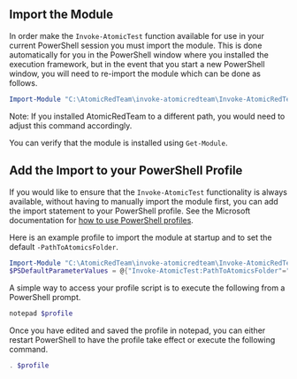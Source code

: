 ## Import the Module

In order make the `Invoke-AtomicTest` function available for use in your current PowerShell session you must import the module. This is done automatically for you in the PowerShell window where you installed the execution framework, but in the event that you start a new PowerShell window, you will need to re-import the module which can be done as follows.

```powershell
Import-Module "C:\AtomicRedTeam\invoke-atomicredteam\Invoke-AtomicRedTeam.psd1" -Force
```

Note: If you installed AtomicRedTeam to a different path, you would need to adjust this command accordingly.

You can verify that the module is installed using `Get-Module`.

## Add the Import to your PowerShell Profile

If you would like to ensure that the `Invoke-AtomicTest` functionality is always available, without having to manually import the module first, you can add the import statement to your PowerShell profile. See the Microsoft documentation for [how to use PowerShell profiles](https://docs.microsoft.com/en-us/powershell/module/microsoft.powershell.core/about/about_profiles?view=powershell-7).

Here is an example profile to import the module at startup and to set the default `-PathToAtomicsFolder`.

```powershell
Import-Module "C:\AtomicRedTeam\invoke-atomicredteam\Invoke-AtomicRedTeam.psd1" -Force
$PSDefaultParameterValues = @{"Invoke-AtomicTest:PathToAtomicsFolder"="C:\AtomicRedTeam\atomics"}
```

A simple way to access your profile script is to execute the following from a PowerShell prompt.

```powershell
notepad $profile
```

Once you have edited and saved the profile in notepad, you can either restart PowerShell to have the profile take effect or execute the following command.

```powershell
. $profile
```